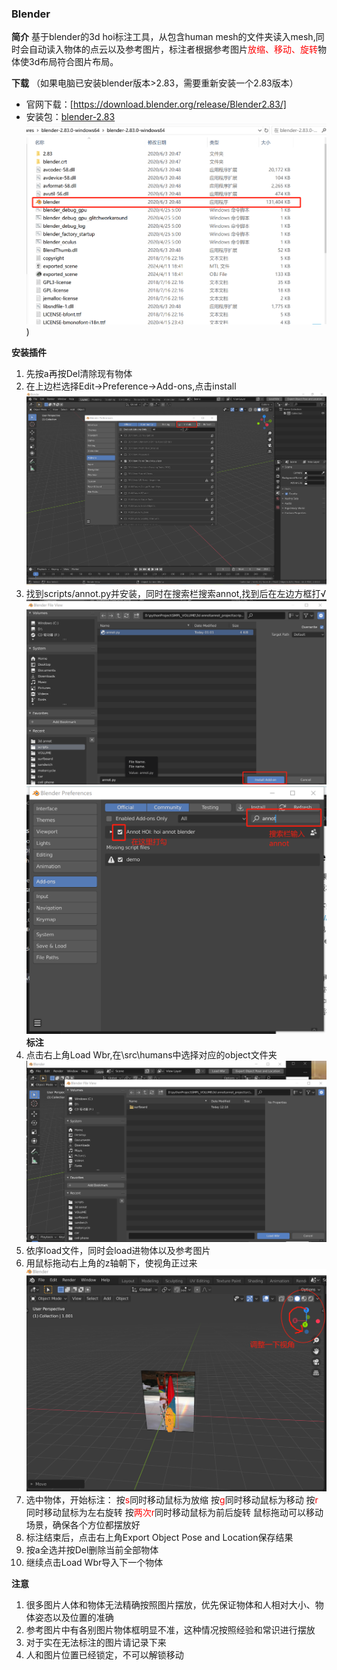 ### Blender
**简介**
基于blender的3d hoi标注工具，从包含human mesh的文件夹读入mesh,同时会自动读入物体的点云以及参考图片，标注者根据参考图片<font color=red>放缩、移动、旋转</font>物体使3d布局符合图片布局。

**下载** （如果电脑已安装blender版本>2.83，需要重新安装一个2.83版本）
* 官网下载：[https://download.blender.org/release/Blender2.83/]
* 安装包：[blender-2.83](https://github.com/username/repository/tree/branch/directory)
  ![install](https://github.com/wenboran2002/annot_hoi/blob/main/imgs/install.png))

**安装插件**
1. 先按a再按Del清除现有物体
2. 在上边栏选择Edit->Preference->Add-ons,点击install ![step1](https://github.com/wenboran2002/annot_hoi/blob/main/imgs/step3.png)
3. 找到scripts/annot.py并安装，同时在搜索栏搜索annot,找到后在左边方框打√  ![step1](https://github.com/wenboran2002/annot_hoi/blob/main/imgs/step4.png)
![step1](https://github.com/wenboran2002/annot_hoi/blob/main/imgs/step8.png)
**标注**
1. 点击右上角Load Wbr,在\src\humans中选择对应的object文件夹![step1](https://github.com/wenboran2002/annot_hoi/blob/main/imgs/step6.png)
2. 依序load文件，同时会load进物体以及参考图片
3. 用鼠标拖动右上角的z轴朝下，使视角正过来![step1](https://github.com/wenboran2002/annot_hoi/blob/main/imgs/step7.png)
4. 选中物体，开始标注：
   按<font color=red>s</font>同时移动鼠标为放缩
   按<font color=red>g</font>同时移动鼠标为移动
   按<font color=red>r</font>同时移动鼠标为左右旋转
   按<font color=red>两次r</font>同时移动鼠标为前后旋转
   鼠标拖动可以移动场景，确保各个方位都摆放好
5. 标注结束后，点击右上角Export Object Pose and Location保存结果
6. 按a全选并按Del删除当前全部物体
7. 继续点击Load Wbr导入下一个物体

**注意**
1. 很多图片人体和物体无法精确按照图片摆放，优先保证物体和人相对大小、物体姿态以及位置的准确
2. 参考图片中有各别图片物体框明显不准，这种情况按照经验和常识进行摆放
3. 对于实在无法标注的图片请记录下来
4. 人和图片位置已经锁定，不可以解锁移动
